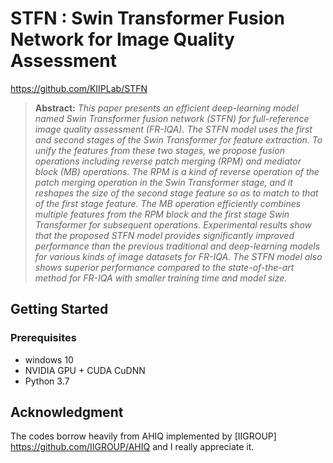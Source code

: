 # STFN : Swin Transformer Fusion Network for Image Quality Assessment
https://github.com/KIIPLab/STFN



> **Abstract:** *This paper presents an efficient deep-learning model named Swin Transformer fusion network
(STFN) for full-reference image quality assessment (FR-IQA). The STFN model uses the first and second
stages of the Swin Transformer for feature extraction. To unify the features from these two stages, we
propose fusion operations including reverse patch merging (RPM) and mediator block (MB) operations.
The RPM is a kind of reverse operation of the patch merging operation in the Swin Transformer stage, and
it reshapes the size of the second stage feature so as to match to that of the first stage feature. The MB
operation efficiently combines multiple features from the RPM block and the first stage Swin Transformer
for subsequent operations. Experimental results show that the proposed STFN model provides significantly
improved performance than the previous traditional and deep-learning models for various kinds of image
datasets for FR-IQA. The STFN model also shows superior performance compared to the state-of-the-art
method for FR-IQA with smaller training time and model size.* 



## Getting Started

### Prerequisites
- windows 10
- NVIDIA GPU + CUDA CuDNN
- Python 3.7




## Acknowledgment
The codes borrow heavily from AHIQ implemented by [IIGROUP] https://github.com/IIGROUP/AHIQ and I really appreciate it.

